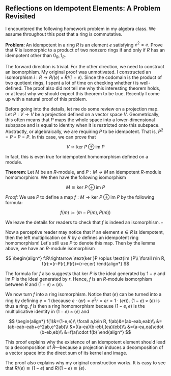 ## Reflections on Idempotent Elements: A Problem Revisited

I encountered the following homework problem in my algebra class. We assume throughout this post that a ring is commutative.

<strong>Problem: </strong>An idempotent in a ring $R$ is an element $e$ satisfying $e^2 = e$.  Prove that $R$ is isomorphic to a product of two nonzero rings if and only if $R$ has an idempotent other than $0_R, 1_R$.

The forward direction is trivial. For the other direction, we need to construct an isomorphism. My original proof was unmotivated. I constructed an isomorphism $i:R\rightarrow R/(e)\times R/(1-e)$. Since the codomain is the product of two quotient rings, I spent a lot of time on checking whether $i$ is well-defined. The proof also did not tell me why this interesting theorem holds, or at least why we should expect this theorem to be true. Recently I come up with a natural proof of this problem.

Before going into the details, let me do some review on a projection map. Let $P:V\rightarrow V$ be a projection defined on a vector space $V$. Geometrically, this often means that $P$ maps the whole space into a lower-dimensional subspace and is equal to identity when it is restricted onto this subspace. Abstractly, or algebraically, we are requiring $P$ to be idempotent. That is, $P^2=P\circ P=P$. In this case, we can prove that

$$V\cong \text{ker }P \oplus \text{im }P$$

In fact, this is even true for idempotent homomorphism defined on a module.

<strong>Theorem: </strong>Let $M$ be an $R$-module, and $P:M\rightarrow M$ an idempotent $R$-module homomorphism. We then have the following isomorphism

$$M\cong \text{ker }P \oplus \text{im }P$$

<em>Proof: </em> We use $P$ to define a map $f:M\rightarrow \text{ker }P \oplus \text{im }P$ by the following formula:

$$f(m):=(m-P(m),P(m))$$

We leave the details for readers to check that $f$ is indeed an isomorphism. $\square$

Now a perceptive reader may notice that if an element $e\in R$ is idempotent, then the left multiplication on $R$ by $e$ defines an idempotent ring homomorphism! Let's still use $P$ to denote this map. Then by the lemma above, we have an $R$-module isomorphism

$$
\begin{align*}
f:R\rightarrow \text{ker }P \oplus \text{im }P\\
\forall r\in R, f(r):=(r-P(r),P(r))=(r-er,er)
\end{align*}
$$

The formula for $f$ also suggests that $\text{ker }P$ is the ideal generated by $1-e$ and $\text{im }P$ is the ideal generated by $r$. Hence, $f$ is an $R$-module isomorphism between $R$ and $(1-e)\times (e)$.

We now turn $f$ into a ring isomorphism. Notice that $(e)$ can be turned into a ring by defining $e=1$ (because $e\cdot (er)=e^2r=er=1\cdot (er)$). $(1-e)\times (e)$ is thus a ring. $f$ is then a ring homomorphism because $(1-e,e)$ is the multiplicative identity in $(1-e)\times (e)$ and

$$
\begin{align*}
    f(1)&=(1-e,e)\\
    \forall a,b\in R, f(ab)&=(ab-eab,eab)\\
    &=(ab-eab-eab+e^2ab,e^2ab)\\
    &=((a-ea)(b-eb),(ea)(eb))\\
    &=(a-ea,ea)\cdot (b-eb,eb)\\
    &=f(a)\cdot f(b)
\end{align*}
$$

This proof explains why the existence of an idempotent element should lead to a decomposition of $R$—because a projection induces a decomposition of a vector space into the direct sum of its kernel and image.

The proof also explains why my original construction works. It is easy to see that $R/(e)\cong (1-e)$ and $R/(1-e)\cong (e)$.
